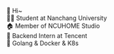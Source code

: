 👋 Hi~  
👨‍🎓 Student at Nanchang University  
🏠 Member of NCUHOME Studio  
🐧 Backend Intern at Tencent  
🐳 Golang & Docker & K8s  
